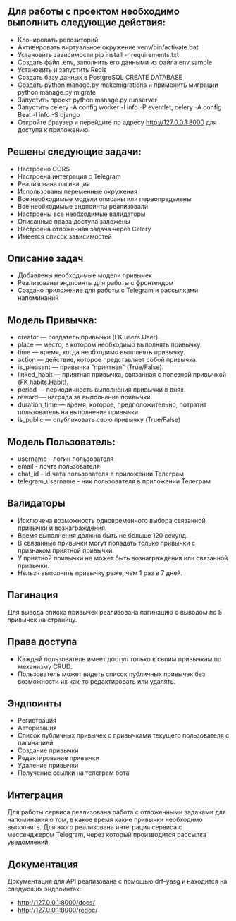 ## Для работы с проектом необходимо выполнить следующие действия:

- Клонировать репозиторий.
- Активировать виртуальное окружение venv/bin/activate.bat
- Установить зависимости pip install -r requirements.txt
- Создать файл .env, заполнить его данными из файла env.sample
- Установить и запустить Redis
- Создать базу данных в PostgreSQL CREATE DATABASE <DBname>
- Создать python manage.py makemigrations и применить миграции python manage.py migrate
- Запустить проект python manage.py runserver
- Запустить  celery -A config worker -l info -P eventlet, celery -A config Beat -l info -S django
- Откройте браузер и перейдите по адресу http://127.0.0.1:8000 для доступа к приложению.

## Решены следующие задачи:

- Настроено CORS
- Настроена интеграция с Telegram
- Реализована пагинация
- Использованы переменные окружения
- Все необходимые модели описаны или переопределены
- Все необходимые эндпоинты реализовали
- Настроены все необходимые валидаторы
- Описанные права доступа заложены
- Настроена отложенная задача через Celery
- Имеется список зависимостей

[//]: # (- Проект покрыт тестами как минимум на 80%)
[//]: # (- Код оформлен в соответствии с лучшими практиками)
[//]: # (- Результат проверки Flake8 равен 100%, при исключении миграций)
[//]: # (- Решение выложено на GitHub)

## Описание задач

- Добавлены необходимые модели привычек
- Реализованы эндпоинты для работы с фронтендом
- Создано приложение для работы с Telegram и рассылками напоминаний

## Модель Привычка:

- creator — создатель привычки (FK users.User).
- place — место, в котором необходимо выполнять привычку.
- time — время, когда необходимо выполнять привычку.
- action — действие, которое представляет собой привычка.
- is_pleasant — привычка "приятная" (True/False).
- linked_habit — приятная привычка, связанная с полезной привычкой (FK habits.Habit).
- period — периодичность выполнения привычки в днях.
- reward — награда за выполнение привычки.
- duration_time — время, которое, предположительно, потратит пользователь на выполнение привычки.
- is_public — опубликовать свою привычку (True/False)

## Модель Пользователь:

- username - логин пользователя
- email - почта пользователя
- chat_id - id чата пользователя в приложении Телеграм
- telegram_username - ник пользователя в приложении Телеграм
  
## Валидаторы

- Исключена возможность одновременного выбора связанной привычки и вознаграждения.
- Время выполнения должно быть не больше 120 секунд.
- В связанные привычки могут попадать только привычки с признаком приятной привычки.
- У приятной привычки не может быть вознаграждения или связанной привычки.
- Нельзя выполнять привычку реже, чем 1 раз в 7 дней.

## Пагинация

Для вывода списка привычек реализована пагинацию с выводом по 5 привычек на страницу.

## Права доступа

- Каждый пользователь имеет доступ только к своим привычкам по механизму CRUD.
- Пользователь может видеть список публичных привычек без возможности их как-то редактировать или удалять.

## Эндпоинты

- Регистрация
- Авторизация
- Список публичных привычек с привычками текущего пользователя с пагинацией
- Создание привычки
- Редактирование привычки
- Удаление привычки
- Получение ссылки на телеграм бота

## Интеграция

Для работы сервиса реализована работа с отложенными задачами для напоминания о том, в какое время какие привычки необходимо выполнять.
Для этого реализована интеграция сервиса с мессенджером Telegram, через который производится рассылка уведомлений.


## Документация

Документация для API реализована с помощью drf-yasg и находится на следующих эндпоинтах:

- http://127.0.0.1:8000/docs/
- http://127.0.0.1:8000/redoc/
